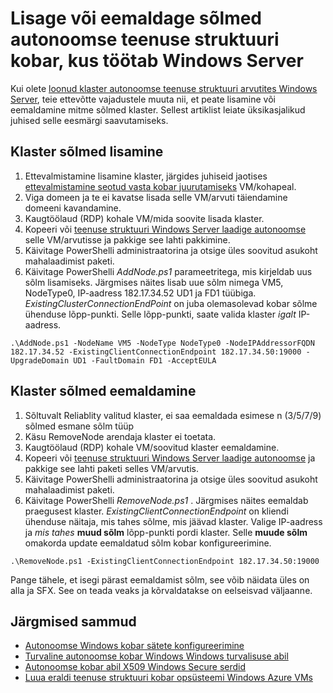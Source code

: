 <properties
   pageTitle="Lisamine või eemaldamine sõlmed autonoomse teenuse struktuuri arvutikobaras | Microsoft Azure'i"
   description="Saate teada, kuidas lisada või eemaldada sõlmed Azure teenuse struktuuri arvutikobaras, füüsilise või töötab Windows Server, mis võiks olla kohapealse või mis tahes pilveteenuses."
   services="service-fabric"
   documentationCenter=".net"
   authors="dsk-2015"
   manager="timlt"
   editor=""/>

<tags
   ms.service="service-fabric"
   ms.devlang="dotnet"
   ms.topic="article"
   ms.tgt_pltfrm="NA"
   ms.workload="NA"
   ms.date="09/20/2016"
   ms.author="dkshir;chackdan"/>


# <a name="add-or-remove-nodes-to-a-standalone-service-fabric-cluster-running-on-windows-server"></a>Lisage või eemaldage sõlmed autonoomse teenuse struktuuri kobar, kus töötab Windows Server

Kui olete [loonud klaster autonoomse teenuse struktuuri arvutites Windows Server](service-fabric-cluster-creation-for-windows-server.md), teie ettevõtte vajadustele muuta nii, et peate lisamine või eemaldamine mitme sõlmed klaster. Sellest artiklist leiate üksikasjalikud juhised selle eesmärgi saavutamiseks.


## <a name="add-nodes-to-your-cluster"></a>Klaster sõlmed lisamine

1. Ettevalmistamine lisamine klaster, järgides juhiseid jaotises [ettevalmistamine seotud vasta kobar juurutamiseks](service-fabric-cluster-creation-for-windows-server.md#preparemachines) VM/kohapeal.
2. Viga domeen ja te ei kavatse lisada selle VM/arvuti täiendamine domeeni kavandamine.
3. Kaugtöölaud (RDP) kohale VM/mida soovite lisada klaster.
4. Kopeeri või [teenuse struktuuri Windows Server laadige autonoomse](http://go.microsoft.com/fwlink/?LinkId=730690) selle VM/arvutisse ja pakkige see lahti pakkimine.
5. Käivitage PowerShelli administraatorina ja otsige üles soovitud asukoht mahalaadimist paketi.
6. Käivitage PowerShelli *AddNode.ps1* parameetritega, mis kirjeldab uus sõlm lisamiseks. Järgmises näites lisab uue sõlm nimega VM5, NodeType0, IP-aadress 182.17.34.52 UD1 ja FD1 tüübiga. *ExistingClusterConnectionEndPoint* on juba olemasolevad kobar sõlme ühenduse lõpp-punkti. Selle lõpp-punkti, saate valida klaster *igalt* IP-aadress.

```
.\AddNode.ps1 -NodeName VM5 -NodeType NodeType0 -NodeIPAddressorFQDN 182.17.34.52 -ExistingClientConnectionEndpoint 182.17.34.50:19000 -UpgradeDomain UD1 -FaultDomain FD1 -AcceptEULA

```

## <a name="remove-nodes-from-your-cluster"></a>Klaster sõlmed eemaldamine

1. Sõltuvalt Reliablity valitud klaster, ei saa eemaldada esimese n (3/5/7/9) sõlmed esmane sõlm tüüp
2. Käsu RemoveNode arendaja klaster ei toetata.
2. Kaugtöölaud (RDP) kohale VM/soovitud klaster eemaldamine.
2. Kopeeri või [teenuse struktuuri Windows Server laadige autonoomse](http://go.microsoft.com/fwlink/?LinkId=730690) ja pakkige see lahti paketi selles VM/arvutis.
3. Käivitage PowerShelli administraatorina ja otsige üles soovitud asukoht mahalaadimist paketi.
4. Käivitage PowerShelli *RemoveNode.ps1* . Järgmises näites eemaldab praegusest klaster. *ExistingClientConnectionEndpoint* on kliendi ühenduse näitaja, mis tahes sõlme, mis jäävad klaster. Valige IP-aadress ja *mis tahes* **muud sõlm** lõpp-punkti pordi klaster. Selle **muude sõlm** omakorda update eemaldatud sõlm kobar konfigureerimine. 

```
.\RemoveNode.ps1 -ExistingClientConnectionEndpoint 182.17.34.50:19000
```

Pange tähele, et isegi pärast eemaldamist sõlm, see võib näidata üles on alla ja SFX. See on teada veaks ja kõrvaldatakse on eelseisvad väljaanne. 


## <a name="next-steps"></a>Järgmised sammud
- [Autonoomse Windows kobar sätete konfigureerimine](service-fabric-cluster-manifest.md)
- [Turvaline autonoomse kobar Windows Windows turvalisuse abil](service-fabric-windows-cluster-windows-security.md)
- [Autonoomse kobar abil X509 Windows Secure serdid](service-fabric-windows-cluster-x509-security.md)
- [Luua eraldi teenuse struktuuri kobar opsüsteemi Windows Azure VMs](service-fabric-cluster-creation-with-windows-azure-vms.md)
